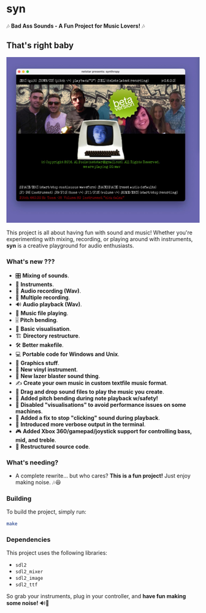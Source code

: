 # syn

🎶 **Bad Ass Sounds - A Fun Project for Music Lovers!** 🎶

## That's right baby

![Screenshot](images/screenshot.jpg)

This project is all about having fun with sound and music! Whether you're experimenting with mixing, recording, or playing around with instruments, **syn** is a creative playground for audio enthusiasts.

### What's new ???

- 🎛 **Mixing of sounds**.
- 🎸 **Instruments**.
- 🎤 **Audio recording (Wav)**.
- 🔄 **Multiple recording**.
- 🔊 **Audio playback (Wav)**.
- 🎵 **Music file playing**.
- 🎚 **Pitch bending**.
- 🎨 **Basic visualisation**.
- 🏗 **Directory restructure**.
- 🛠 **Better makefile**.
- 💻 **Portable code for Windows and Unix**.
- 🎨 **Graphics stuff**.
- 📀 **New vinyl instrument**.
- 🔫 **New lazer blaster sound thing**.
- ✍️ **Create your own music in custom textfile music format**.
- 📂 **Drag and drop sound files to play the music you create**.
- 🎼 **Added pitch bending during note playback w/safety!**
- 🚫 **Disabled "visualisations" to avoid performance issues on some machines**.
- 🔧 **Added a fix to stop "clicking" sound during playback**.
- 📢 **Introduced more verbose output in the terminal**.
- 🎮 **Added Xbox 360/gamepad/joystick support for controlling bass, mid, and treble**.
- 🔄 **Restructured source code**.

### What's needing?

- A complete rewrite... but who cares? **This is a fun project!** Just enjoy making noise. 🎶😆

### Building

To build the project, simply run:

```sh
make
```

### Dependencies

This project uses the following libraries:

- `sdl2`
- `sdl2_mixer`
- `sdl2_image`
- `sdl2_ttf`

So grab your instruments, plug in your controller, and **have fun making some noise!** 🔊🎵

